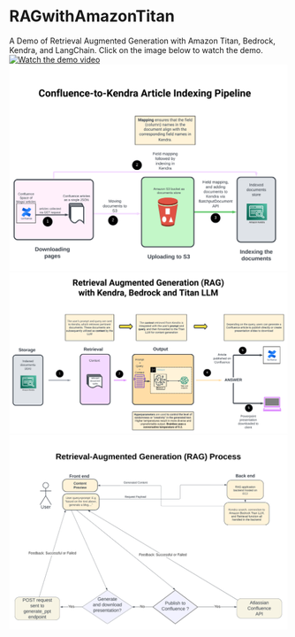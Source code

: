 # RAGwithAmazonTitan
A Demo of Retrieval Augmented Generation with Amazon Titan, Bedrock, Kendra, and LangChain. Click on the image below to watch the demo.
[![Watch the demo video](https://img.youtube.com/vi/PagbmlEZcqw/maxresdefault.jpg)](https://youtu.be/PagbmlEZcqw?si=WhmozazFerIr09fj')
![Kendra pipeline](./Kendra_Pipeline.png)
![RAG process](./RAG_process.png)
![ec2 app](./ec2_app.png)
